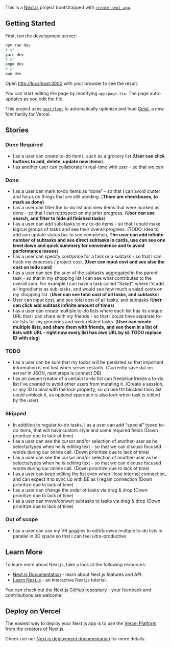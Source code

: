 This is a [Next.js](https://nextjs.org) project bootstrapped with
[`create-next-app`](https://nextjs.org/docs/app/api-reference/cli/create-next-app).

## Getting Started

First, run the development server:

```bash
npm run dev
# or
yarn dev
# or
pnpm dev
# or
bun dev
```

Open [http://localhost:3000](http://localhost:3000) with your browser to see the
result.

You can start editing the page by modifying `app/page.tsx`. The page
auto-updates as you edit the file.

This project uses
[`next/font`](https://nextjs.org/docs/app/building-your-application/optimizing/fonts)
to automatically optimize and load [Geist](https://vercel.com/font), a new font
family for Vercel.

## Stories

### Done Required

- I as a user can create to-do items, such as a grocery list (**User can click buttons to add, delete, update new items**).
- I as another user can collaborate in real-time with user - so that we can

### Done

- I as a user can mark to-do items as “done” - so that I can avoid clutter and focus on
things that are still pending. (**There are checkboxes, to mark as done)**
- I as a user can filter the to-do list and view items that were marked as done - so that I
can retrospect on my prior progress. (**User can use search, and filter to hide all finished tasks**)
- I as a user can add sub-tasks to my to-do items - so that I could make logical groups of tasks and see their overall progress. (TODO: Idea to add ann update status bar to see completion, **The user can add infinite number of subtasks and see direct subtasks in cards, use can see one level down and quick summery for convenience and to avoid performance issues**)
- I as a user can specify cost/price for a task or a subtask - so that I can track my
expenses / project cost. (**User can input cost and see also the cost on todo card**)
- I as a user can see the sum of the subtasks aggregated in the parent task - so that in my
shopping list I can see what contributes to the overall sum. For example I can have a
task called “Salad”, where I'd add all ingredients as sub-tasks, and would see how much
a salad costs on my shopping list. (**User can see total cost of all tasks, and subtasks**)
- User can input cost, and see total cost of all tasks, and subtasks (**User can click add subtask infinite amount of times**)
- I as a user can create multiple to-do lists where each list has its unique URL that I can
share with my friends - so that I could have separate to-do lists for my groceries and
work related tasks. (**User can create multiple lists, and share them with friends, and see them in a list of lists with URL - right now every list has own URL by id. TODO replace ID with slug**)

### TODO

- I as a user can be sure that my todos will be persisted so that important information is
not lost when server restarts. (Currently save dat on server in JSON, next steps is connect DB)
- I as an owner/creator of a certain to-do list can freeze/unfreeze a to-do list I've created to avoid other users from mutating it. (Create a session, or any ID to bind with the lock property, so on use tht blocked task/ list could unblock it, as optional approach is also lock when task is edited by the user)

### Skipped

- In addition to regular to-do tasks, I as a user can add “special” typed to-do items, that
will have custom style and some required fields (Down prioritize due to lack of time)
- I as a user can see the cursor and/or selection of another-user as he selects/types when
he is editing text - so that we can discuss focused words during our online call. (Down prioritize due to lack of time)
- I as a user can see the cursor and/or selection of another-user as he selects/types when
he is editing text - so that we can discuss focused words during our online call. (Down prioritize due to lack of time)
- I as a user can keep editing the list even when I lose internet connection, and can
expect it to sync up with BE as I regain connection (Down prioritize due to lack of time)
- I as a user can change the order of tasks via drag & drop (Down prioritize due to lack of time)
- I as a user can move/convert subtasks to tasks via drag & drop (Down prioritize due to lack of time)

### Out of scope

- I as a user can use my VR goggles to edit/browse multiple to-do lists in parallel in 3D
space so that I can feel ultra-productive

## Learn More

To learn more about Next.js, take a look at the following resources:

- [Next.js Documentation](https://nextjs.org/docs) - learn about Next.js
  features and API.
- [Learn Next.js](https://nextjs.org/learn) - an interactive Next.js tutorial.

You can check out
[the Next.js GitHub repository](https://github.com/vercel/next.js) - your
feedback and contributions are welcome!

## Deploy on Vercel

The easiest way to deploy your Next.js app is to use the
[Vercel Platform](https://vercel.com/new?utm_medium=default-template&filter=next.js&utm_source=create-next-app&utm_campaign=create-next-app-readme)
from the creators of Next.js.

Check out our
[Next.js deployment documentation](https://nextjs.org/docs/app/building-your-application/deploying)
for more details.
